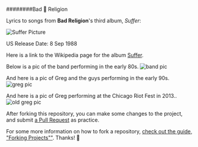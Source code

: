 ########Bad :no_entry_sign: Religion 

Lyrics to songs from **Bad Religion**'s third album, _Suffer_:

![Suffer Picture](images/br.jpg)

US Release Date: 8 Sep 1988


Here is a link to the Wikipedia page for the album [Suffer](link1).

Below is a pic of the band performing in the early 80s.
![band pic](images/br2.jpg) 

And here is a pic of Greg and the guys performing in the early 90s.
![greg pic](images/graffin.jpg)


And here is a pic of Greg performing at the Chicago Riot Fest in 2013..
![old greg pic](images/bad-religion-12.jpg)

After forking this repository, you can make some changes to the project, and submit [a Pull Request](https://github.com/octocat/Spoon-Knife/pulls) as practice.

For some more information on how to fork a repository, [check out the guide, "Forking Projects""](http://guides.github.com/overviews/forking/). Thanks! :sparkling_heart:


[link1]: http://en.wikipedia.org/wiki/Suffer_%28album%29

